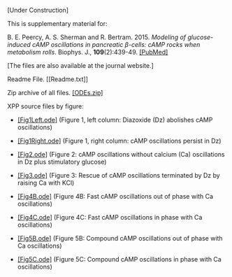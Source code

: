 [Under Construction]

This is supplementary material for:

B. E. Peercy, A. S. Sherman and R. Bertram. 2015. *Modeling of glucose-induced cAMP oscillations in pancreatic β-cells: cAMP rocks when metabolism rolls*. Biophys. J., __109__(2):439-49. [[PubMed]](https://pubmed.ncbi.nlm.nih.gov/26200880/)

[The files are also available at the journal website.]

Readme File. [[Readme.txt]]

Zip archive of all files. [[ODEs.zip]](ODEs.zip)

XPP source files by figure:

*	[[Fig1Left.ode]](Fig1Left.ode) (Figure 1, left column: Diazoxide (Dz) abolishes cAMP oscillations)

*	[[Fig1Right.ode]](Fig1Right.ode) (Figure 1, right column: cAMP oscillations persist in Dz)

*	[[Fig2.ode]](Fig2.ode) (Figure 2: cAMP oscillations without calcium (Ca) oscillations in Dz plus stimulatory glucose)

*	[[Fig3.ode]](Fig3.ode) (Figure 3: Rescue of cAMP oscillations terminated by Dz by raising Ca with KCl)

*	[[Fig4B.ode]](Fig4B.ode) (Figure 4B: Fast cAMP oscillations out of phase with Ca oscillations)

*	[[Fig4C.ode]](Fig4C.ode) (Figure 4C: Fast cAMP oscillations in phase with Ca oscillations)

*	[[Fig5B.ode]](Fig5B.ode) (Figure 5B: Compound cAMP oscillations out of phase with Ca oscillations)

*	[[Fig5C.ode]](Fig5C.ode) (Figure 5C: Compound cAMP oscillations in phase with Ca oscillations)
